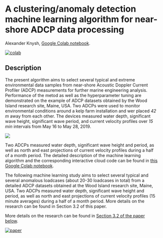 # A clustering/anomaly detection machine learning algorithm for near-shore ADCP data processing
Alexander Knysh, [Google Colab notebook](https://github.com/alexanderknysh/adcpml/blob/main/adcpml.ipynb).

[![colab](https://camo.githubusercontent.com/84f0493939e0c4de4e6dbe113251b4bfb5353e57134ffd9fcab6b8714514d4d1/68747470733a2f2f636f6c61622e72657365617263682e676f6f676c652e636f6d2f6173736574732f636f6c61622d62616467652e737667)](https://colab.research.google.com/github/alexanderknysh/adcpml/blob/main/adcpml.ipynb)

## Description 
The present algorithm aims to select several typical and extreme environmental data samples from near-shore Acoustic Doppler Current Profiler (ADCP) measurements for further marine engineering analysis. Performance of the metod as well as the hyperparameter tuning are demonstrated on the example of ADCP datasets obtained by the Wood Island research site, Maine, USA. Two ADCPs were used to monitor environmental conditions around a kelp farm installation and wer placed *42 m* away from each other. The devices measured water depth, significant wave height, significant wave period, and current velocity profiles over *15 min* intervals from May 16 to May 28, 2019.

![](https://user-images.githubusercontent.com/46943028/203622001-0b92fbfe-6029-4542-bce7-f0d0f55905bf.JPG)

Two ADCPs measured water depth, significant wave height and period, as well as north and east projections of current velocity profiles during a half of a month period. The detailed description of the machine learning algorithm and the corresponding interactive cloud code can be found in [this Google Colab notebook](https://github.com/alexanderknysh/adcpml/blob/main/adcpml.ipynb).

The following machine learning study aims to select several typical and several anomalous loadcases (about 20-30 loadcases in total) from a detailed ADCP datasets obtained at the Wood Island research site, Maine, USA. Two ADCPs measured water depth, significant wave height and period, as well as north and east projections of current velocity profiles (15 minute averages) during a half of a month period. More details on the research can be found in Section 3.2 of this paper.


More details on the research can be found in [Section 3.2 of the paper below](https://github.com/alexanderknysh/thinplaterbf/blob/main/Methodology%20for%20multidimensional%20approximation%20of%20current%20velocity%20fields%20around%20offshore%20aquaculture%20installations.pdf).

[![paper](https://user-images.githubusercontent.com/46943028/202962633-1310e67e-1372-40e5-afa2-7a5e91813450.PNG)](https://github.com/alexanderknysh/thinplaterbf/blob/main/Methodology%20for%20multidimensional%20approximation%20of%20current%20velocity%20fields%20around%20offshore%20aquaculture%20installations.pdf)
